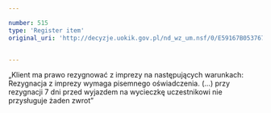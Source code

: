 ```yaml
---

number: 515
type: 'Register item'
original_uri: 'http://decyzje.uokik.gov.pl/nd_wz_um.nsf/0/E59167B0537670B2C12572DD003295AF?OpenDocument'


---
```


„Klient ma prawo rezygnować z imprezy na następujących warunkach: Rezygnacja z imprezy wymaga pisemnego oświadczenia. (...) przy rezygnacji 7 dni przed wyjazdem na wycieczkę uczestnikowi nie przysługuje żaden zwrot”
